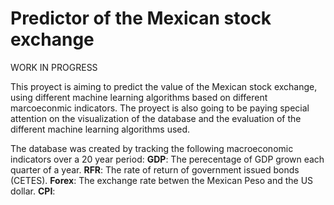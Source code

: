 # Predictor of the Mexican stock exchange
WORK IN PROGRESS

This proyect is aiming to predict the value of the Mexican stock exchange, using different machine learning algorithms based on different marcoeconmic indicators. The proyect is also going to be paying special attention on the visualization of the database and the evaluation of the different machine learning algorithms used.

The database was created by tracking the following macroeconomic indicators over a 20 year period:
        **GDP**: The perecentage of GDP grown each quarter of a year.
        **RFR**: The rate of return of government issued bonds (CETES).
        **Forex**: The exchange rate betwen the Mexican Peso and the US dollar.
        **CPI**: 
